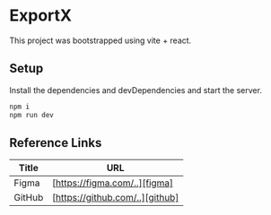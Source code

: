 # ExportX
This project was bootstrapped using vite + react.

## Setup
Install the dependencies and devDependencies and start the server.

```sh
npm i
npm run dev
```

## Reference Links

| Title | URL |
| ------ | ------ |
| Figma | [https://figma.com/..][figma] |
| GitHub | [https://github.com/..][github] |

[figma]: <https://www.figma.com/file/BOJXvbDIa9F01qhUquq3ua/InvenueDesign-260923?type=design&node-id=538-16785&mode=design&t=0mkHoEsUblBRgOvM-0>
[github]: <https://github.com/organization/repo_url>
